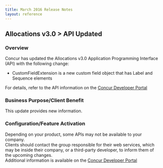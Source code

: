 ```yaml
---
title: March 2016 Release Notes
layout: reference
---
```


## Allocations v3.0 > API Updated

### Overview

Concur has updated the Allocations v3.0 Application Programming Interface (API) with the following change:  
* CustomFieldExtension is a new custom field object that has Label and Sequence elements  

For details, refer to the API information on the [Concur Developer Portal](https://developer.concur.com)

### Business Purpose/Client Benefit

This update provides new information.

### Configuration/Feature Activation

Depending on your product, some APIs may not be available to your company.  
Clients should contact the group responsible for their web services, which may be inside their company, or a third-party developer, to inform them of the upcoming changes.  
Additional information is available on the [Concur Developer Portal](https://developer.concur.com.)
 
